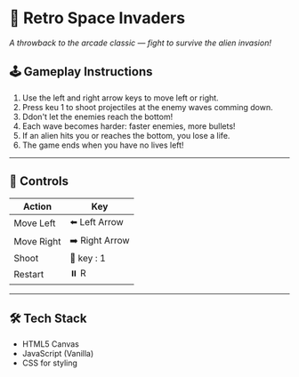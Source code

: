 # 👾 Retro Space Invaders  
_A throwback to the arcade classic — fight to survive the alien invasion!_

## 🕹️ Gameplay Instructions

1. Use the left and right arrow keys to move left or right.
2. Press keu 1 to shoot projectiles at the enemy waves comming down.
3. Ddon't let the enemies reach the bottom!
4. Each wave becomes harder: faster enemies, more bullets!
5. If an alien hits you or reaches the bottom, you lose a life.
6. The game ends when you have no lives left!

---


## 🚀 Controls

| Action        | Key              |
|---------------|------------------|
| Move Left     | ⬅️ Left Arrow     |
| Move Right    | ➡️ Right Arrow    |
| Shoot         | 🔫 key : 1       |
| Restart       | ⏸️ R   |

---

## 🛠️ Tech Stack

- HTML5 Canvas
- JavaScript (Vanilla)
- CSS for styling




